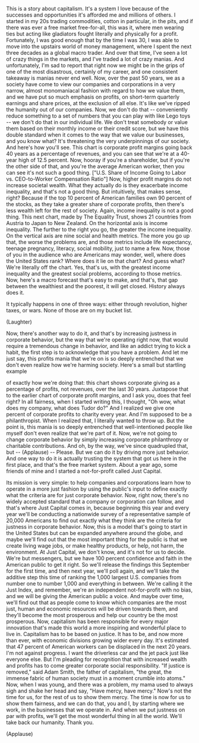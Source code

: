 
This is a story about capitalism.
It&#39;s a system I love
because of the successes and opportunities
it&#39;s afforded me and millions of others.
I started in my 20s trading commodities,
cotton in particular, in the pits,
and if there was ever a free market
free-for-all, this was it,
where men wearing ties 
but acting like gladiators
fought literally 
and physically for a profit.
Fortunately, I was good enough
that by the time I was 30,
I was able to move into the upstairs 
world of money management,
where I spent the next three decades
as a global macro trader.
And over that time, I&#39;ve seen
a lot of crazy things in the markets,
and I&#39;ve traded a lot of crazy manias.
And unfortunately,
I&#39;m sad to report that right now 
we might be in the grips
of one of the most disastrous,
certainly of my career,
and one consistent takeaway is
manias never end well.
Now, over the past 50 years,
we as a society have come to view
our companies and corporations
in a very narrow, almost
monomaniacal fashion
with regard to how we value them,
and we have put
so much emphasis on profits,
on short-term quarterly
earnings and share prices,
at the exclusion of all else.
It&#39;s like we&#39;ve ripped the humanity
out of our companies.
Now, we don&#39;t do that --
conveniently reduce something
to a set of numbers that you
can play with like Lego toys --
we don&#39;t do that in our individual life.
We don&#39;t treat somebody or value them
based on their monthly income 
or their credit score,
but we have this double standard
when it comes to the way
that we value our businesses,
and you know what?
It&#39;s threatening the very
underpinnings of our society.
And here&#39;s how you&#39;ll see.
This chart is corporate profit margins
going back 40 years
as a percentage of revenues,
and you can see that we&#39;re
at a 40-year high of 12.5 percent.
Now, hooray if you&#39;re a shareholder,
but if you&#39;re the other side of that,
and you&#39;re the average American worker,
then you can see it&#39;s not
such a good thing.
[&quot;U.S. Share of Income Going to Labor vs.
CEO-to-Worker Compensation Ratio&quot;]
Now, higher profit margins
do not increase societal wealth.
What they actually do is they
exacerbate income inequality,
and that&#39;s not a good thing.
But intuitively, that makes sense, right?
Because if the top 10 percent
of American families
own 90 percent of the stocks,
as they take a greater share
of corporate profits,
then there&#39;s less wealth left
for the rest of society.
Again, income inequality
is not a good thing.
This next chart,
made by The Equality Trust,
shows 21 countries from Austria
to Japan to New Zealand.
On the horizontal axis
is income inequality.
The further to the right you go,
the greater the income inequality.
On the vertical axis
are nine social and health metrics.
The more you go up that,
the worse the problems are,
and those metrics include life expectancy,
teenage pregnancy, literacy,
social mobility, just to name a few.
Now, those of you in the audience
who are Americans may wonder,
well, where does the United States rank?
Where does it lie on that chart?
And guess what?
We&#39;re literally off the chart.
Yes, that&#39;s us,
with the greatest income inequality
and the greatest social problems,
according to those metrics.
Now, here&#39;s a macro forecast
that&#39;s easy to make,
and that&#39;s, that gap between
the wealthiest and the poorest,
it will get closed.
History always does it.

It typically happens in one of three ways:
either through revolution,
higher taxes, or wars.
None of those are on my bucket list.

(Laughter)

Now, there&#39;s another way to do it,
and that&#39;s by increasing justness
in corporate behavior,
but the way that we&#39;re
operating right now,
that would require
a tremendous change in behavior,
and like an addict trying to kick a habit,
the first step is to acknowledge
that you have a problem.
And let me just say,
this profits mania that we&#39;re on
is so deeply entrenched
that we don&#39;t even realize
how we&#39;re harming society.
Here&#39;s a small but startling example

of exactly how we&#39;re doing that:
this chart shows corporate giving
as a percentage of profits, 
not revenues, over the last 30 years.
Juxtapose that to the earlier chart
of corporate profit margins,
and I ask you, does that feel right?
In all fairness, when I
started writing this, I thought,
&quot;Oh wow, what does my company,
what does Tudor do?&quot;
And I realized we give one percent
of corporate profits
to charity every year.
And I&#39;m supposed to be a philanthropist.
When I realized that, I literally
wanted to throw up.
But the point is, this mania
is so deeply entrenched
that well-intentioned people like myself
don&#39;t even realize that we&#39;re part of it.
Now, we&#39;re not going
to change corporate behavior
by simply increasing corporate
philanthropy or charitable contributions.
And oh, by the way,
we&#39;ve since quadrupled that,
but -- 
(Applause)
 -- Please.
But we can do it by driving
more just behavior.
And one way to do it is actually trusting
the system that got us
here in the first place,
and that&#39;s the free market system.
About a year ago,
some friends of mine and I
started a not-for-profit
called Just Capital.

Its mission is very simple:
to help companies and corporations
learn how to operate in a more just
fashion by using the public&#39;s input
to define exactly what the criteria are
for just corporate behavior.
Now, right now, there&#39;s
no widely accepted standard
that a company or corporation can follow,
and that&#39;s where Just Capital comes in,
because beginning this year and every year
we&#39;ll be conducting a nationwide survey
of a representative sample
of 20,000 Americans
to find out exactly what they think
are the criteria for justness
in corporate behavior.
Now, this is a model that&#39;s going
to start in the United States
but can be expanded
anywhere around the globe,
and maybe we&#39;ll find out
that the most important
thing for the public
is that we create living wage jobs,
or make healthy products,
or help, not harm, the environment.
At Just Capital, we don&#39;t know,
and it&#39;s not for us to decide.
We&#39;re but messengers,
but we have 100 percent confidence 
and faith in the American public
to get it right.
So we&#39;ll release the findings
this September for the first time,
and then next year, we&#39;ll poll again,
and we&#39;ll take the additive step this time
of ranking the 1,000
largest U.S. companies
from number one to number 1,000
and everything in between.
We&#39;re calling it the Just Index,
and remember, we&#39;re an independent
not-for-profit with no bias,
and we will be giving
the American public a voice.
And maybe over time, we&#39;ll find out
that as people come to know
which companies are the most just,
human and economic resources
will be driven towards them,
and they&#39;ll become the most prosperous
and help our country
be the most prosperous.
Now, capitalism has been responsible
for every major innovation
that&#39;s made this world a more inspiring
and wonderful place to live in.
Capitalism has to be based on justice.
It has to be, and now more than ever,
with economic divisions
growing wider every day.
It&#39;s estimated that 47 percent
of American workers
can be displaced in the next 20 years.
I&#39;m not against progress.
I want the driverless car and the jet pack
just like everyone else.
But I&#39;m pleading for recognition
that with increased wealth and profits
has to come greater
corporate social responsibility.
&quot;If justice is removed,&quot; said Adam Smith,
the father of capitalism,
&quot;the great, the immense fabric
of human society must in a moment
crumble into atoms.&quot;
Now, when I was young,
and there was a problem,
my mama used to always
sigh and shake her head and say,
&quot;Have mercy, have mercy.&quot;
Now&#39;s not the time for us,
for the rest of us to show them mercy.
The time is now for us
to show them fairness,
and we can do that, you and I,
by starting where we work,
in the businesses that we operate in.
And when we put justness
on par with profits,
we&#39;ll get the most wonderful thing
in all the world.
We&#39;ll take back our humanity.
Thank you.

(Applause)

